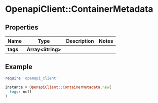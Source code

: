 # OpenapiClient::ContainerMetadata

## Properties

| Name | Type | Description | Notes |
| ---- | ---- | ----------- | ----- |
| **tags** | **Array&lt;String&gt;** |  |  |

## Example

```ruby
require 'openapi_client'

instance = OpenapiClient::ContainerMetadata.new(
  tags: null
)
```

